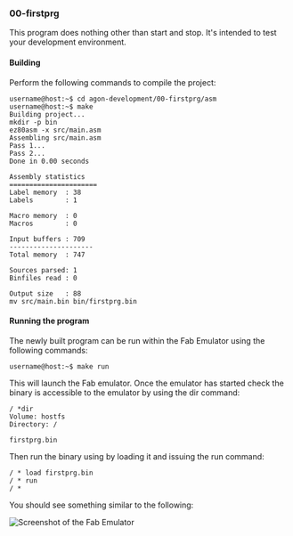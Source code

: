 ### 00-firstprg

This program does nothing other than start and stop.  It's intended to test your development environment.

#### Building

Perform the following commands to compile the project:

```
username@host:~$ cd agon-development/00-firstprg/asm
username@host:~$ make
Building project...
mkdir -p bin
ez80asm -x src/main.asm
Assembling src/main.asm
Pass 1...
Pass 2...
Done in 0.00 seconds

Assembly statistics
======================
Label memory  : 38
Labels        : 1

Macro memory  : 0
Macros        : 0

Input buffers : 709
---------------------
Total memory  : 747

Sources parsed: 1
Binfiles read : 0

Output size   : 88
mv src/main.bin bin/firstprg.bin
```

#### Running the program

The newly built program can be run within the Fab Emulator using the following commands:

```
username@host:~$ make run
```

This will launch the Fab emulator.  Once the emulator has started check the binary is accessible to the emulator by using the dir command:

```
/ *dir
Volume: hostfs
Directory: /

firstprg.bin
```

Then run the binary using by loading it and issuing the run command:

```
/ * load firstprg.bin
/ * run
/ * 
```

You should see something similar to the following:

![Screenshot of the Fab Emulator](https://github.com/andymccall/agon-development/blob/main/00-firstprg/assets/01-firstprg_asm.png?raw=true)
